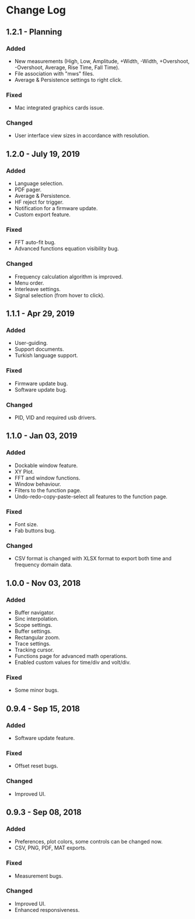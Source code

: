# Change Log

## 1.2.1 - Planning <a id="1-0-0-nov-03-2018"></a>

### Added <a id="added"></a>

* New measurements \(High, Low, Amplitude, +Width, -Width, +Overshoot, -Overshoot, Average, Rise Time, Fall Time\).
* File association with "mws" files.
* Average & Persistence settings to right click.

### Fixed <a id="fixed"></a>

* Mac integrated graphics cards issue.

### Changed <a id="fixed"></a>

* User interface view sizes in accordance with resolution.

## 1.2.0 - July 19, 2019 <a id="1-0-0-nov-03-2018"></a>

### Added <a id="added"></a>

* Language selection.
* PDF pager.
* Average & Persistence.
* HF reject for trigger.
* Notification for a firmware update.
* Custom export feature.

### Fixed <a id="fixed"></a>

* FFT auto-fit bug.
* Advanced functions equation visibility bug.

### Changed <a id="fixed"></a>

* Frequency calculation algorithm is improved.
* Menu order.
* Interleave settings.
* Signal selection \(from hover to click\).

## 1.1.1 - Apr 29, 2019 <a id="1-0-0-nov-03-2018"></a>

### Added <a id="added"></a>

* User-guiding.
* Support documents.
* Turkish language support.

### Fixed <a id="fixed"></a>

* Firmware update bug.
* Software update bug.

### Changed <a id="fixed"></a>

* PID, VID and required usb drivers.

## 1.1.0 - Jan 03, 2019 <a id="1-0-0-nov-03-2018"></a>

### Added <a id="added"></a>

* Dockable window feature.
* XY Plot.
* FFT and window functions.
* Window behaviour.
* Filters to the function page.
* Undo-redo-copy-paste-select all features to the function page.

### Fixed <a id="fixed"></a>

* Font size.
* Fab buttons bug.

### Changed <a id="fixed"></a>

* CSV format is changed with XLSX format to export both time and frequency domain data.

## 1.0.0 - Nov 03, 2018

### Added

* Buffer navigator.
* Sinc interpolation.
* Scope settings.
* Buffer settings.
* Rectangular zoom.
* Trace settings.
* Tracking cursor.
* Functions page for advanced math operations.
* Enabled custom values for time/div and volt/div.

### Fixed

* Some minor bugs.

## 0.9.4 - Sep 15, 2018

### Added

* Software update feature.

### Fixed

* Offset reset bugs.

### Changed

* Improved UI.

## 0.9.3 - Sep 08, 2018

### Added

* Preferences, plot colors, some controls can be changed now.
* CSV, PNG, PDF, MAT exports.

### Fixed

* Measurement bugs.

### Changed

* Improved UI.
* Enhanced responsiveness.

### 



